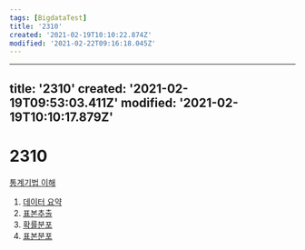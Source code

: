 ```yaml
---
tags: [BigdataTest]
title: '2310'
created: '2021-02-19T10:10:22.874Z'
modified: '2021-02-22T09:16:18.045Z'
---
```


---
title: '2310'
created: '2021-02-19T09:53:03.411Z'
modified: '2021-02-19T10:10:17.879Z'
---

# 2310
[통계기법 이해](./2300UnderstandingStatistic.md)
1. [데이터 요약](./2311.md)
2. [표본추출](./2312.md)
3. [확률분포](./2313.md)
4. [표본분포](./2314.md)
